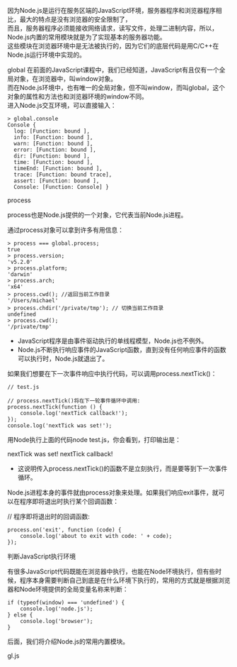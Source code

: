 
因为Node.js是运行在服务区端的JavaScript环境，服务器程序和浏览器程序相比，最大的特点是没有浏览器的安全限制了，  
而且，服务器程序必须能接收网络请求，读写文件，处理二进制内容，所以，Node.js内置的常用模块就是为了实现基本的服务器功能。  
这些模块在浏览器环境中是无法被执行的，因为它们的底层代码是用C/C++在Node.js运行环境中实现的。  

global
在前面的JavaScript课程中，我们已经知道，JavaScript有且仅有一个全局对象，在浏览器中，叫window对象。  
而在Node.js环境中，也有唯一的全局对象，但不叫window，而叫global，这个对象的属性和方法也和浏览器环境的window不同。  
进入Node.js交互环境，可以直接输入：

```
> global.console
Console {
  log: [Function: bound ],
  info: [Function: bound ],
  warn: [Function: bound ],
  error: [Function: bound ],
  dir: [Function: bound ],
  time: [Function: bound ],
  timeEnd: [Function: bound ],
  trace: [Function: bound trace],
  assert: [Function: bound ],
  Console: [Function: Console] }
```
process

process也是Node.js提供的一个对象，它代表当前Node.js进程。

通过process对象可以拿到许多有用信息：

```
> process === global.process;
true
> process.version;
'v5.2.0'
> process.platform;
'darwin'
> process.arch;
'x64'
> process.cwd(); //返回当前工作目录
'/Users/michael'
> process.chdir('/private/tmp'); // 切换当前工作目录
undefined
> process.cwd();
'/private/tmp'
```

- JavaScript程序是由事件驱动执行的单线程模型，Node.js也不例外。
- Node.js不断执行响应事件的JavaScript函数，直到没有任何响应事件的函数可以执行时，Node.js就退出了。

如果我们想要在下一次事件响应中执行代码，可以调用process.nextTick()：

```
// test.js

// process.nextTick()将在下一轮事件循环中调用:
process.nextTick(function () {
    console.log('nextTick callback!');
});
console.log('nextTick was set!');
```
用Node执行上面的代码node test.js，你会看到，打印输出是：

nextTick was set!
nextTick callback!

- 这说明传入process.nextTick()的函数不是立刻执行，而是要等到下一次事件循环。

Node.js进程本身的事件就由process对象来处理。如果我们响应exit事件，就可以在程序即将退出时执行某个回调函数：

// 程序即将退出时的回调函数:

```
process.on('exit', function (code) {
    console.log('about to exit with code: ' + code);
});
```

判断JavaScript执行环境

有很多JavaScript代码既能在浏览器中执行，也能在Node环境执行，但有些时候，程序本身需要判断自己到底是在什么环境下执行的，常用的方式就是根据浏览器和Node环境提供的全局变量名称来判断：

```
if (typeof(window) === 'undefined') {
    console.log('node.js');
} else {
    console.log('browser');
}
```

后面，我们将介绍Node.js的常用内置模块。

gl.js